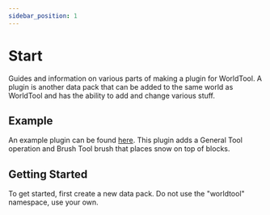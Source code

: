 ```yaml
---
sidebar_position: 1
---
```


# Start

Guides and information on various parts of making a plugin for WorldTool. A plugin is another data pack that can be added to the same world as WorldTool and has the ability to add and change various stuff.

## Example

An example plugin can be found [here](http://fake_link_lolol). This plugin adds a General Tool operation and Brush Tool brush that places snow on top of blocks.

## Getting Started

To get started, first create a new data pack. Do not use the "worldtool" namespace, use your own.
